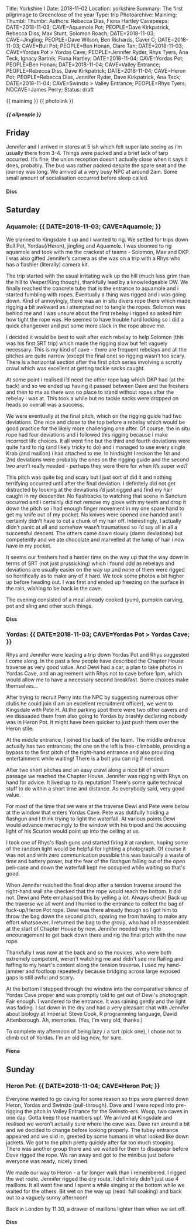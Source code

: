 Title: Yorkshire I
Date: 2018-11-02
Location: yorkshire
Summary: The first pilgrimage to Greenclose of the year
Type: trip
Photoarchive:
Mainimg: 
Thumbl: 
Thumbr: 
Authors: Rebecca Diss, Fiona Hartley
Cavepeeps: DATE=2018-11-03; CAVE=Aquamole Pot; PEOPLE=Dave Kirkpatrick, Rebecca Diss, Max Stunt, Solomon Roach;
           DATE=2018-11-03; CAVE=Jingling; PEOPLE=Dave Wilson, Ben Richards, Caver C;
           DATE=2018-11-03; CAVE=Bull Pot; PEOPLE=Ben Honan, Clare Tan;
           DATE=2018-11-03; CAVE=Yordas Pot > Yordas Cave; PEOPLE=Jennifer Ryder, Rhys Tyers, Ana Teck, Ignacy Bartnik, Fiona Hartley;
           DATE=2018-11-04; CAVE=Yordas Pot; PEOPLE=Ben Honan;
           DATE=2018-11-04; CAVE=Valley Entrance; PEOPLE=Rebecca Diss, Dave Kirkpatrick;
           DATE=2018-11-04; CAVE=Heron Pot; PEOPLE=Rebecca Diss, Jennifer Ryder, Dave Kirkpatrick, Ana Teck;
           DATE=2018-11-04; CAVE=Swinsto > Valley Entrance; PEOPLE=Rhys Tyers;
           NOCAVE=James Perry;
Status: draft

{{ mainimg }}
{{ photolink }}
##### {{ allpeople }}

## Friday

Jennifer and I arrived in stores at 5 ish which felt super late seeing as i’m usually there from 3-4. Things were packed and a brief lack of tarp occurred. It’s fine, the union reception doesn’t actually close when it says it does, probably. The bus was rather packed despite the spare seat and the journey was long. We arrived at a very busy NPC at around 2am. Some small amount of socialisation occurred before sleep called. 

#### Diss

## Saturday

### Aquamole: {{ DATE=2018-11-03; CAVE=Aquamole; }}

We planned to Kingsdale it up and I wanted to rig. We settled for trips down Bull Pot, Yordas(/Heron), jingling and Aquamole. I was doomed to rig aquamole and took with me the crackest of teams - Solomon, Max and DKP. I was also gifted Jennifer’s camera as she was on a trip with a Rhys who has a flashier (literally) camera kit. 

The trip started with the usual irritating walk up the hill (much less grim than the hill to Vesper/King though), thankfully lead by a knowledgeable DW. We finally reached the concrete tube that is the entrance to aquamole and i started fumbling with ropes. Eventually a thing was rigged and i was going down. Kind of annoyingly, there was an in situ divers rope there which made rigging a bit awkward as i attempted not to tangle the ropes. Solomon was behind me and I was unsure about the first rebelay i rigged so asked him how tight the rope was. He seemed to have trouble hard locking so i did a quick changeover and put some more slack in the rope above me. 

I decided it would be best to wait after each rebelay to help Solomon (this was his first SRT trip) which made the rigging slow but felt vaguely necessary. This is my kind of cave - there are frequent rebelays and all the pitches are quite narrow (except the final one) so rigging wasn’t too scary. There is a horizontal section after the first pitch series involving a scrotty crawl which was excellent at getting tackle sacks caught. 

At some point i realised i’d need the other rope bag which DKP had (at the back) and so we ended up having it passed between Dave and the freshers and then to me as there was no place to stand without ropes after the rebelay i was at. This took a while but no tackle sacks were dropped on heads so overall was a success. 

We were eventually at the final pitch, which on the rigging guide had two deviations. One nice and close to the top before a rebelay which would be good practice for the likely more challenging one after. Of course, the in situ rope had four deviations and i followed this rigging because i make incorrect life choices. It all went fine but the third and fourth deviations were quite hard to rig (and likely tricky to do) and i managed to use every single Krab (and maillon) i had attached to me. In hindsight I reckon the 1st and 2nd deviations were probably the ones on the rigging guide and the second two aren’t really needed - perhaps they were there for when it’s super wet? 

This pitch was quite big and scary but I just sort of did it and nothing terrifying occurred until after the final deviation. I definitely did not get distracted by looking at the deviations i’d just rigged and find my hair caught in my descender. No flashbacks to watching that scene in Sanctum occurred and i certainly did not remove my glove with my teeth and drop it down the pitch so i had enough finger movement in my one spare hand to get my knife out of my pocket. No knives were opened one handed and I certainly didn’t have to cut a chunk of my hair off. Interestingly, I actually didn’t panic at all and somehow wasn’t traumatised so i’d say all in all a successful descent. The others came down slowly (damn deviations) but competently and we ate chocolate and marvelled at the lump of hair i now have in my pocket. 

It seems our freshers had a harder time on the way up that the way down in terms of SRT (not just prussicking) which i found odd as rebelays and deviations are usually easier on the way up and none of them were rigged so horrifically as to make any of it hard. We took some photos a bit higher up before heading out. I was first and ended up freezing on the surface in the rain, wishing to be back in the cave.

The evening consisted of a meal already cooked (yum), pumpkin carving, pot and sling and other such things. 

#### Diss

### Yordas: {{ DATE=2018-11-03; CAVE=Yordas Pot > Yordas Cave; }}

Rhys and Jennifer were leading a trip down Yordas Pot and Rhys suggested I come along. In the past a few people have described the Chapter House traverse as very good value. And Dewi had a car, a plan to take photos in Yordas Cave, and an agreement with Rhys not to cave before 1pm, which would allow me to have a necessary second breakfast. Some choices make themselves... 

After trying to recruit Perry into the NPC by suggesting numerous other clubs he could join (I am an excellent recruitment officer), we went to Kingsdale with Pete H. At the parking spot there were two other cavers and we dissuaded them from also going to Yordas by brashly declaring nobody was in Heron Pot. It might have been quicker to just push them over the Heron stile.

At the middle entrance, I joined the back of the team. The middle entrance actually has two entrances; the one on the left is free-climbable, providing a bypass to the first pitch of the right-hand entrance and also providing entertainment while waiting! There is a bolt you can rig if needed.

After two short pitches and an easy crawl along a nice bit of stream passage we reached the Chapter House. Jennifer was rigging with Rhys on hand for advice. It lived up to its reputation! There's some quite technical stuff to do within a short time and distance. As everybody said, very good value.

For most of the time that we were at the traverse Dewi and Pete were below at the window that enters Yordas Cave. Pete was dutifully holding a flashgun and I think trying to light the waterfall. At various points Dewi would advance menacingly to the window with his tripod and the accusing light of his Scurion would point up into the ceiling at us.

I took one of Rhys's flash guns and started firing it at random, hoping some of the random light would be helpful for lighting a photograph. Of course it was not and with zero communication possible this was basically a waste of time and battery power, but the fear of the flashgun falling out of the open peli-case and down the waterfall kept me occupied while waiting so that's good.

When Jennifer reached the final drop after a tension traverse around the right-hand wall she checked that the rope would reach the bottom. It did not. Dewi and Pete emphasised this by yelling a lot. Always check! Back up the traverse we all went and I hurried to the entrance to collect the bag of fuck-up/Heron Pot rope. Dewi was there already though so I got him to throw the bag down the second pitch, sparing me from having to make any effort whatsoever. I returned the bag to the group, who had all reassembled at the start of Chapter House by now. Jennifer needed very little encouragement to get back down there and rig the final pitch with the new rope.

Thankfully I was now at the back and so the novices, who were both extremely competent, weren't watching me and didn't see me flailing and faffing to my heart's content along the tension traverse. I used my hand-jammer and footloop repeatedly because bridging across large exposed gaps is still awful and scary.

At the bottom I stepped through the window into the comparative silence of Yordas Cave proper and was promptly told to get out of Dewi's photograph. Fair enough. I wandered to the entrance. It was raining gently and the light was fading. I sat down in the dry and had a very pleasant chat with Jennifer about biology at Imperial: Steve Cook, R programming language, David Attenborough. Ah, memories. (Yes, I'm very old, thanks.)

To complete my afternoon of being lazy / a tart (pick one), I chose not to climb out of Yordas. I'm an old lag now, for sure.

#### Fiona

## Sunday

### Heron Pot: {{ DATE=2018-11-04; CAVE=Heron Pot; }}

Everyone wanted to go caving for some reason so trips were planned down Heron, Yordas and Swinsto (pull-through). Dave and I were roped into pre-rigging the pitch in Valley Entrance for the Swinsto-ers. Woop, two caves in one day. Gotta keep those numbers up!. We arrived at Kingsdale and realised we weren’t actually sure where the cave was. Dave ran around a bit and we decided to change before looking properly. The tubey entrance appeared and we slid in, greeted by some humans in what looked like down jackets. We got to the pitch pretty quickly after far too much stooping. There was another group there and we waited for them to disappear before Dave rigged the rope. We ran away and got to the minibus just before everyone was ready, nicely timed. 

We made our way to Heron - a far longer walk than i remembered. I rigged the wet route, Jennifer rigged the dry route. I definitely didn't just use 4 maillons. It all went fine and I spent a while singing at the bottom while we waited for the others. Bit wet on the way up (read: full soaking) and back out to a vaguely sunny afternoon! 

Back in London by 11.30, a drawer of maillons lighter than when we set off.

#### Diss

